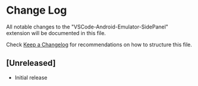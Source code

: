 # Change Log

All notable changes to the "VSCode-Android-Emulator-SidePanel" extension will be documented in this file.

Check [Keep a Changelog](http://keepachangelog.com/) for recommendations on how to structure this file.

## [Unreleased]

- Initial release